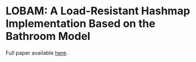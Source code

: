 # LOBAM: A Load-Resistant Hashmap Implementation Based on the Bathroom Model
Full paper available [here](https://github.com/flyahn06/LoBAM/blob/main/LOBAM.pdf).
